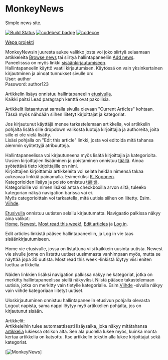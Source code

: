# MonkeyNews
Simple news site.

[![Build Status](https://travis-ci.org/minkamanki/MonkeyNews.svg?branch=master)](https://travis-ci.org/minkamanki/MonkeyNews)
[![codebeat badge](https://codebeat.co/badges/38c5af90-18d1-49af-91b4-e6c519952d24)](https://codebeat.co/projects/github-com-minkamanki-monkeynews-master)
[![codecov](https://codecov.io/gh/minkamanki/MonkeyNews/branch/master/graph/badge.svg)](https://codecov.io/gh/minkamanki/MonkeyNews)

[Wepa projekti](http://monkeynews.herokuapp.com/)

MonkeyNewsin juuresta aukee valikko josta voi joko siirtyä selaamaan artikkeleita [Browse news](http://monkeynews.herokuapp.com/home) tai siirtyä hallintapaneeliin [Add news](http://monkeynews.herokuapp.com/articles/).<br />
Paneelisssa on myös linkki [sisäänkirjautumiseen](http://monkeynews.herokuapp.com/login]).<br />
Hallintapaneelin käyttö vaatii kirjautumisen. Käytössä on vain yksinkertainen kirjautminen ja ainoat tunnukset sivulle on:<br />
User: author<br />
Password: author123

Artikkelin lisäys onnistuu hallintapaneelin [etusivulla](http://monkeynews.herokuapp.com/articles/).<br />
Kaikki paitsi Lead paragraph kenttä ovat pakollisia.<br />

Artikkelit listaantuvat samalla sivulla olevaan "Current Articles" kohtaan. Tässä myös nähdään siihen liitetyt kirjoittajat ja kategoriat.<br />

Jos kirjautunut käyttäjä menee tarkastelemaan artikkelia, voi artikkelin pohjalta lisätä sille dropdown valikosta luotuja kirjoittajia ja authoreita, joita sille ei ole vielä lisätty. <br />
Lisäsi pohjalla on "Edit this article" linkki, josta voi editoida mitä tahansa aiemmin syötettyjä atribuutteja.<br />

Hallintapaneelissa voi kirjautuneena myös lisätä kirjoittajia ja kategorioita.<br />
Uusien kirjoittajien lisääminen ja poistaminen onnistuu [täällä](http://monkeynews.herokuapp.com/authors).
Ainoa syötettävä tieto kirjoittajille on nimi. <br />
Kirjoittajien kirjoittamia artikkeleita voi selata heidän nimensä takaa aukeavaa linkkiä painamalla. Esimerkiksi [K. Koponen](http://monkeynews.herokuapp.com/authors/93).<br />
Kategorioiden lisäys ja poisto onnistuu [täältä](http://monkeynews.herokuapp.com/categories).<br />
Kategorioille voi nimen lisäksi antaa checkboxilla arvon siitä, tuleeko kategorian näkyä navigation barissa vai ei.<br />
Myös categorioittain voi tarkastella, mitä uutisia siihen on liitetty. Esim. [Viihde](http://monkeynews.herokuapp.com/categories/106).<br />


[Etusivulla](http://monkeynews.herokuapp.com/home) onnistuu uutisten selailu kirjautumatta. Navigaatio palkissa näkyy aina valikot:<br />
[Home](http://monkeynews.herokuapp.com/home), [Newest](http://monkeynews.herokuapp.com/home/newest), [Most read this week!](http://monkeynews.herokuapp.com/home/mostRead), [Edit articles](http://monkeynews.herokuapp.com/articles) ja [Log in](http://monkeynews.herokuapp.com/login).<br />

Edit articles linkistä pääsee hallintapaneeliin, ja Log in vie taas sisäänkirjautumiseen.<br />

Home vie etusivulle, jossa on listattuna viisi kaikkein uusinta uutista. Newest vie sivulle jonne on listattu uutiset uusimmasta vanhimpaan myös, mutta se näyttää jopa 30 uutista. Most read this week -linkistä löytyy viisi eniten luettua artikkelia.<br />

Näiden linkkien lisäksi navigation palkissa näkyy ne kategoriat, jotka on merkitty hallintapaneelissa siellä näkyviksi. Niistä pääsee takastelemaan uutisia, jotka on merkitty vain tietylle kategorialle. Esim.[Viihde](http://monkeynews.herokuapp.com/home/Viihde) -sivulla
näkyy vain viihde kategoriaan liitetyt uutiset.<br />

Uloskirjautuminen onnistuu hallintapaneelin etusivun pohjalla olevasta Logout napista, sama nappi löytyy myö artikkelien pohjalta, jos on kirjautunut sisään.<br />

Artikkelit:<br />
Artikkeleihin tulee automaattisesti lisäysaika, joka näkyy mitätahansa [artikkelia](http://monkeynews.herokuapp.com/articles/101) lukiessa otsikon alta. Sen ala puolella lukee myös, kuinka monta kertaa artikkelia on katsottu. Itse artikkelin tekstin alla lukee kirjoittajat sekä kategoriat.

[![MonkeyNews](http://monkeynews.herokuapp.com/images/monkeynews.jpg)]


